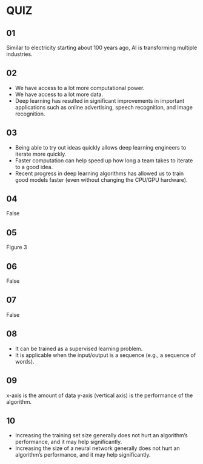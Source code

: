 # QUIZ

## 01
Similar to electricity starting about 100 years ago, AI is transforming multiple industries.

## 02
- We have access to a lot more computational power.
- We have access to a lot more data.
- Deep learning has resulted in significant improvements in important applications such as online advertising, speech recognition, and image recognition.

## 03
- Being able to try out ideas quickly allows deep learning engineers to iterate more quickly.
- Faster computation can help speed up how long a team takes to iterate to a good idea.
- Recent progress in deep learning algorithms has allowed us to train good models faster (even without changing the CPU/GPU hardware).

## 04
False

## 05
Figure 3

## 06
False

## 07
False

## 08
- It can be trained as a supervised learning problem.
- It is applicable when the input/output is a sequence (e.g., a sequence of words).

## 09
x-axis is the amount of data
y-axis (vertical axis) is the performance of the algorithm.

## 10
- Increasing the training set size generally does not hurt an algorithm’s performance, and it may help significantly.
- Increasing the size of a neural network generally does not hurt an algorithm’s performance, and it may help significantly.
